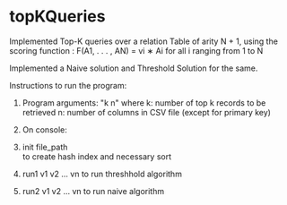 <h1><b>topKQueries</b></h1>

Implemented Top-K queries over a relation Table of arity N + 1, using the scoring function :
F(A1, . . . , AN) = vi ∗ Ai for all i ranging from 1 to N

Implemented a Naive solution and Threshold Solution for the same.

Instructions to run the program:

1. Program arguments:
"k n"
where k: number of top k records to be retrieved
      n: number of columns in CSV file (except for primary key)

2. On console:
  1. init file_path   
    to create hash index and necessary sort
  2. run1 v1 v2 ... vn
    to run threshhold algorithm
  3. run2 v1 v2 ... vn
    to run naive algorithm


